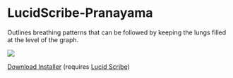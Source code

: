 LucidScribe-Pranayama
=====================

Outlines breathing patterns that can be followed by keeping the lungs filled at the level of the graph.

<a href="http://lsdbase.org/2012/03/04/extension-of-breath/"><img src="http://lsdbase.files.wordpress.com/2012/03/2012-03-04-extension-of-breath.png?w=640&h=320" /></a>

<a href="http://lucidcode.com/category/software/lucid-scribe-plugins/pranayama/">Download Installer</a> (requires <a href="http://lucidcode.com/LucidScribe/">Lucid Scribe</a>)

